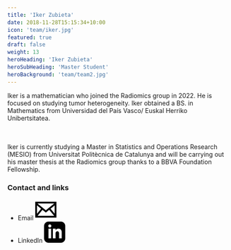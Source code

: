 ```yaml
---
title: 'Iker Zubieta'
date: 2018-11-28T15:15:34+10:00
icon: 'team/iker.jpg'
featured: true
draft: false
weight: 13
heroHeading: 'Iker Zubieta'
heroSubHeading: 'Master Student'
heroBackground: 'team/team2.jpg'
---
```

Iker is a mathematician who joined the Radiomics group in 2022. He is focused on studying tumor heterogeneity.
Iker obtained a BS. in Mathematics from Universidad del País Vasco/ Euskal Herriko Unibertsitatea.                                                                        
            <br/>                                         <br/>                      


            
             

Iker is currently studying a Master in Statistics and Operations Research (MESIO) from Universitat Politècnica de Catalunya and will be carrying out his master thesis at the Radiomics group thanks to a BBVA Foundation Fellowship.


### Contact and links

- Email [![profile](/social/mail.svg)](mailto:ikerzubieta@vhio.net)
- LinkedIn [![profile](/social/linkedin.svg)](https://www.linkedin.com/in/iker-zubieta-martin-1b4627206/)
